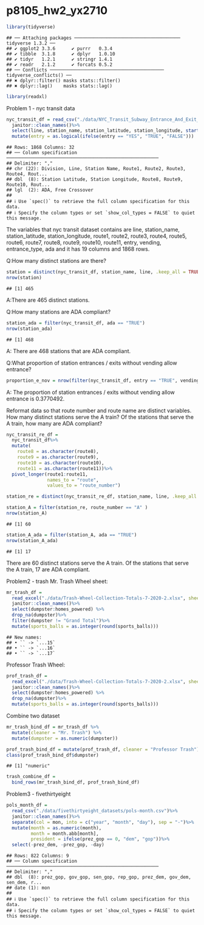 p8105_hw2_yx2710
================

``` r
library(tidyverse)
```

    ## ── Attaching packages ─────────────────────────────────────── tidyverse 1.3.2 ──
    ## ✔ ggplot2 3.3.6      ✔ purrr   0.3.4 
    ## ✔ tibble  3.1.8      ✔ dplyr   1.0.10
    ## ✔ tidyr   1.2.1      ✔ stringr 1.4.1 
    ## ✔ readr   2.1.2      ✔ forcats 0.5.2 
    ## ── Conflicts ────────────────────────────────────────── tidyverse_conflicts() ──
    ## ✖ dplyr::filter() masks stats::filter()
    ## ✖ dplyr::lag()    masks stats::lag()

``` r
library(readxl)
```

Problem 1 - nyc transit data

``` r
nyc_transit_df = read_csv("./data/NYC_Transit_Subway_Entrance_And_Exit_Data.csv")%>%
  janitor::clean_names()%>%
  select(line, station_name, station_latitude, station_longitude, starts_with("route"), entry, vending, entrance_type, ada)%>%
  mutate(entry = as.logical(ifelse(entry == "YES", "TRUE", "FALSE")))
```

    ## Rows: 1868 Columns: 32
    ## ── Column specification ────────────────────────────────────────────────────────
    ## Delimiter: ","
    ## chr (22): Division, Line, Station Name, Route1, Route2, Route3, Route4, Rout...
    ## dbl  (8): Station Latitude, Station Longitude, Route8, Route9, Route10, Rout...
    ## lgl  (2): ADA, Free Crossover
    ## 
    ## ℹ Use `spec()` to retrieve the full column specification for this data.
    ## ℹ Specify the column types or set `show_col_types = FALSE` to quiet this message.

The variables that nyc transit dataset contains are line, station_name,
station_latitude, station_longitude, route1, route2, route3, route4,
route5, route6, route7, route8, route9, route10, route11, entry,
vending, entrance_type, ada and it has 19 columns and 1868 rows.

Q:How many distinct stations are there?

``` r
station = distinct(nyc_transit_df, station_name, line, .keep_all = TRUE)
nrow(station)
```

    ## [1] 465

A:There are 465 distinct stations.

Q:How many stations are ADA compliant?

``` r
station_ada = filter(nyc_transit_df, ada == "TRUE")
nrow(station_ada)
```

    ## [1] 468

A: There are 468 stations that are ADA compliant.

Q:What proportion of station entrances / exits without vending allow
entrance?

``` r
proportion_e_nov = nrow(filter(nyc_transit_df, entry == "TRUE", vending == "NO"))/nrow(filter(nyc_transit_df, vending == "NO"))
```

A: The proportion of station entrances / exits without vending allow
entrance is 0.3770492.

Reformat data so that route number and route name are distinct
variables. How many distinct stations serve the A train? Of the stations
that serve the A train, how many are ADA compliant?

``` r
nyc_transit_re_df = 
  nyc_transit_df%>%
  mutate(
    route8 = as.character(route8),
    route9 = as.character(route9),
    route10 = as.character(route10),
    route11 = as.character(route11))%>%
  pivot_longer(route1:route11, 
               names_to = "route",
               values_to = "route_number")

station_re = distinct(nyc_transit_re_df, station_name, line, .keep_all = TRUE)

station_A = filter(station_re, route_number == "A" )
nrow(station_A)
```

    ## [1] 60

``` r
station_A_ada = filter(station_A, ada == "TRUE")
nrow(station_A_ada)
```

    ## [1] 17

There are 60 distinct stations serve the A train. Of the stations that
serve the A train, 17 are ADA compliant.

Problem2 - trash Mr. Trash Wheel sheet:

``` r
mr_trash_df = 
  read_excel("./data/Trash-Wheel-Collection-Totals-7-2020-2.xlsx", sheet = "Mr. Trash Wheel")%>%
  janitor::clean_names()%>%
  select(dumpster:homes_powered) %>%
  drop_na(dumpster)%>%
  filter(dumpster != "Grand Total")%>%
  mutate(sports_balls = as.integer(round(sports_balls)))
```

    ## New names:
    ## • `` -> `...15`
    ## • `` -> `...16`
    ## • `` -> `...17`

Professor Trash Wheel:

``` r
prof_trash_df = 
  read_excel("./data/Trash-Wheel-Collection-Totals-7-2020-2.xlsx", sheet = "Professor Trash Wheel")%>%
  janitor::clean_names()%>%
  select(dumpster:homes_powered) %>%
  drop_na(dumpster)%>%
  mutate(sports_balls = as.integer(round(sports_balls)))
```

Combine two dataset

``` r
mr_trash_bind_df = mr_trash_df %>%
  mutate(cleaner = "Mr. Trash") %>%
  mutate(dumpster = as.numeric(dumpster))

prof_trash_bind_df = mutate(prof_trash_df, cleaner = "Professor Trash")
class(prof_trash_bind_df$dumpster)
```

    ## [1] "numeric"

``` r
trash_combine_df = 
  bind_rows(mr_trash_bind_df, prof_trash_bind_df)
```

Problem3 - fivethirtyeight

``` r
pols_month_df = 
  read_csv("./data/fivethirtyeight_datasets/pols-month.csv")%>%
  janitor::clean_names()%>%
  separate(col = mon, into = c("year", "month", "day"), sep = "-")%>%
  mutate(month = as.numeric(month), 
         month = month.abb[month],
         president = ifelse(prez_gop == 0, "dem", "gop"))%>%
  select(-prez_dem, -prez_gop, -day)
```

    ## Rows: 822 Columns: 9
    ## ── Column specification ────────────────────────────────────────────────────────
    ## Delimiter: ","
    ## dbl  (8): prez_gop, gov_gop, sen_gop, rep_gop, prez_dem, gov_dem, sen_dem, r...
    ## date (1): mon
    ## 
    ## ℹ Use `spec()` to retrieve the full column specification for this data.
    ## ℹ Specify the column types or set `show_col_types = FALSE` to quiet this message.
